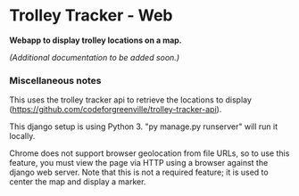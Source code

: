 # Trolley Tracker - Web

**Webapp to display trolley locations on a map.**

_(Additional documentation to be added soon.)_

### Miscellaneous notes

This uses the trolley tracker api to retrieve the locations to display (https://github.com/codeforgreenville/trolley-tracker-api).

This django setup is using Python 3.  "py manage.py runserver" will run it locally.

Chrome does not support browser geolocation from file URLs, so to use this feature, you must view the page via HTTP using a browser against the django web server.  Note that this is not a required feature; it is used to center the map and display a marker.